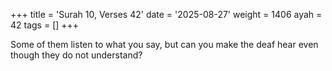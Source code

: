 +++
title = 'Surah 10, Verses 42'
date = '2025-08-27'
weight = 1406
ayah = 42
tags = []
+++

Some of them listen to what you say, but can you make the deaf hear even though they do not understand?
